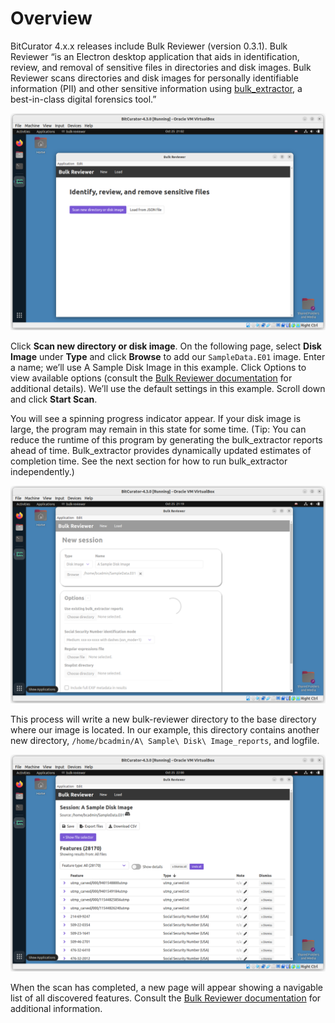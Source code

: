 # Overview
BitCurator 4.x.x releases include Bulk Reviewer (version 0.3.1). Bulk Reviewer “is an Electron desktop application that aids in identification, review, and removal of sensitive files in directories and disk images. Bulk Reviewer scans directories and disk images for personally identifiable information (PII) and other sensitive information using [bulk_extractor](https://github.com/simsong/bulk_extractor), a best-in-class digital forensics tool.”

![BulkReviewerLaunch.png](attachments/BulkReviewerLaunch.png)

Click **Scan new directory or disk image**. On the following page, select **Disk Image** under **Type** and click **Browse** to add our `SampleData.E01` image. Enter a name; we’ll use A Sample Disk Image in this example. Click Options to view available options (consult the [Bulk Reviewer documentation](https://bulk-reviewer.readthedocs.io/en/latest/index.html) for additional details). We’ll use the default settings in this example. Scroll down and click **Start Scan**.

You will see a spinning progress indicator appear. If your disk image is large, the program may remain in this state for some time. (Tip: You can reduce the runtime of this program by generating the bulk_extractor reports ahead of time. Bulk_extractor provides dynamically updated estimates of completion time. See the next section for how to run bulk_extractor independently.)

![BulkReviewerRunning.png](attachments/BulkReviewerRunning.png)

This process will write a new bulk-reviewer directory to the base directory where our image is located. In our example, this directory contains another new directory, `/home/bcadmin/A\ Sample\ Disk\ Image_reports`, and logfile.

![BulkReviewerOutput.png](attachments/BulkReviewerOutput.png)

When the scan has completed, a new page will appear showing a navigable list of all discovered features. Consult the [Bulk Reviewer documentation](https://bulk-reviewer.readthedocs.io/en/latest/index.html) for additional information.
